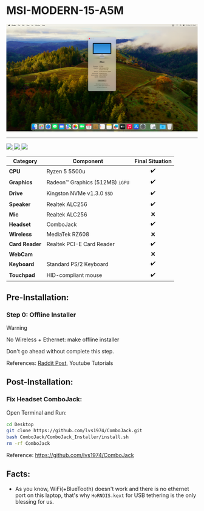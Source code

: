# MSI-MODERN-15-A5M

<img src="Screenshot 2023-10-13 at 03.41.29.png">

---

 <a href="https://www.apple.com/macos">
  <img src="https://img.shields.io/badge/Sonoma-14.0-informational.svg">
 </a>
 <a href="https://github.com/acidanthera/OpenCorePkg">
  <img src="https://img.shields.io/badge/OpenCore-0.9.5-informational.svg">
 </a>
 <a href="https://github.com/saeidex/ryzentosh-msi-modern-15-a5m/blob/main/LICENSE">
  <img src="https://img.shields.io/github/license/saeidex/ryzentosh-msi-modern-15-a5m">
 </a>

| **Category**    | **Component**                   | **Final Situation** |
| --------------- | ------------------------------- | :-----------------: |
| **CPU**         | Ryzen 5 5500u                   | :heavy_check_mark:  |
| **Graphics**    | Radeon™ Graphics (512MB) `iGPU` | :heavy_check_mark:  |
| **Drive**       | Kingston NVMe v1.3.0 `SSD`      | :heavy_check_mark:  |
| **Speaker**     | Realtek ALC256                  | :heavy_check_mark:  |
| **Mic**         | Realtek ALC256                  |         :x:         |
| **Headset**     | ComboJack                       | :heavy_check_mark:  |
| **Wireless**    | MediaTek RZ608                  |         :x:         |
| **Card Reader** | Realtek PCI-E Card Reader       | :heavy_check_mark:  |
| **WebCam**      |                                 |         :x:         |
| **Keyboard**    | Standard PS/2 Keyboard          | :heavy_check_mark:  |
| **Touchpad**    | HID-compliant mouse             | :heavy_check_mark:  |

## Pre-Installation:

### Step 0: Offline Installer

> [!WARNING]
> No Wireless + Ethernet: make offline installer 
>
> Don't go ahead without complete this step.

 References: [Raddit Post](https://www.reddit.com/r/hackintosh/comments/jrrhox/how_to_make_a_full_offline_installer_for_macos_on/?rdt=57356), Youtube Tutorials

## Post-Installation:

### Fix Headset ComboJack:

Open Terminal and Run:

```bash
cd Desktop
git clone https://github.com/lvs1974/ComboJack.git
bash ComboJack/ComboJack_Installer/install.sh
rm -rf ComboJack
```

Reference: https://github.com/lvs1974/ComboJack

## Facts:

- As you know, WiFi(+BlueTooth) doesn't work and there is no ethernet port on this laptop, that's why `HoRNDIS.kext` for USB tethering is the only blessing for us.
